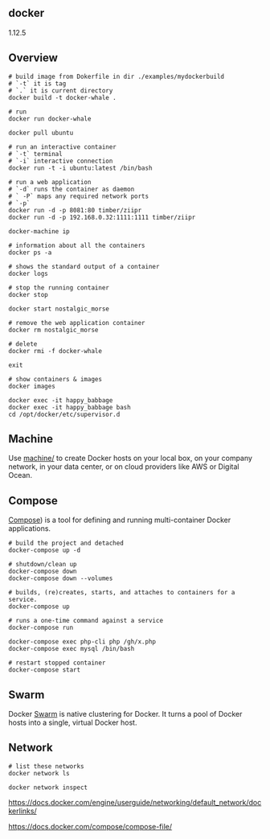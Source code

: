 docker
-
1.12.5

## Overview

````
# build image from Dokerfile in dir ./examples/mydockerbuild
# `-t` it is tag
# `.` it is current directory 
docker build -t docker-whale .

# run
docker run docker-whale

docker pull ubuntu

# run an interactive container 
# `-t` terminal
# `-i` interactive connection
docker run -t -i ubuntu:latest /bin/bash

# run a web application
# `-d` runs the container as daemon
# ` -P` maps any required network ports
# `-p`
docker run -d -p 8081:80 timber/ziipr
docker run -d -p 192.168.0.32:1111:1111 timber/ziipr

docker-machine ip

# information about all the containers
docker ps -a

# shows the standard output of a container
docker logs

# stop the running container
docker stop

docker start nostalgic_morse

# remove the web application container
docker rm nostalgic_morse

# delete
docker rmi -f docker-whale

exit
````

````
# show containers & images
docker images

docker exec -it happy_babbage
docker exec -it happy_babbage bash
cd /opt/docker/etc/supervisor.d
````

## Machine

Use [machine/](https://docs.docker.com/machine) to create Docker hosts on your local box,
on your company network, in your data center,
or on cloud providers like AWS or Digital Ocean.

## Compose

[Compose](https://docs.docker.com/compose)) is a tool
for defining and running multi-container Docker applications.

````
# build the project and detached
docker-compose up -d

# shutdown/clean up
docker-compose down 
docker-compose down --volumes

# builds, (re)creates, starts, and attaches to containers for a service.
docker-compose up

# runs a one-time command against a service
docker-compose run

docker-compose exec php-cli php /gh/x.php
docker-compose exec mysql /bin/bash

# restart stopped container
docker-compose start
````

## Swarm

Docker [Swarm](https://docs.docker.com/swarm) is native clustering for Docker.
It turns a pool of Docker hosts into a single, virtual Docker host.

## Network

````
# list these networks
docker network ls

docker network inspect
````

https://docs.docker.com/engine/userguide/networking/default_network/dockerlinks/

https://docs.docker.com/compose/compose-file/
